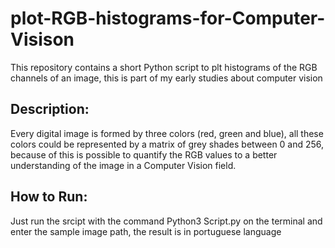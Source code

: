 # plot-RGB-histograms-for-Computer-Visison
This repository contains a short Python script to plt histograms of the RGB channels of an image, this is part of my early studies about computer vision
<h2>Description: </h2>
Every digital image is formed by three colors (red, green and blue), all these colors could be represented by a matrix of grey shades between 0 and 256, because of this is possible to quantify the RGB values to a better understanding of the image in a Computer Vision field.
<h2>How to Run: </h2>
Just run the srcipt with the command Python3 Script.py on the terminal and enter the sample image path, the result is in portuguese language
